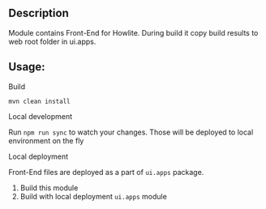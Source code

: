## Description

Module contains Front-End for Howlite. During build it copy build results to web root folder in ui.apps.

## Usage:

Build

```
mvn clean install
```

Local development

Run `npm run sync` to watch your changes. Those will be deployed to local environment on the fly

Local deployment

Front-End files are deployed as a part of `ui.apps` package.

1. Build this module
2. Build with local deployment `ui.apps` module
